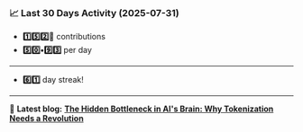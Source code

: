 <!--START_STATS-->
### 📈 Last 30 Days Activity (2025-07-31)  
- **1️⃣5️⃣2️⃣🎱** contributions  
- **5️⃣0️⃣•9️⃣3️⃣** per day
---
- **6️⃣1️⃣** day streak!
---
📝 **Latest blog:** [**The Hidden Bottleneck in AI's Brain: Why Tokenization Needs a Revolution**](https://andriak.com/blog/tokenization-revolution)
<!--END_STATS-->
